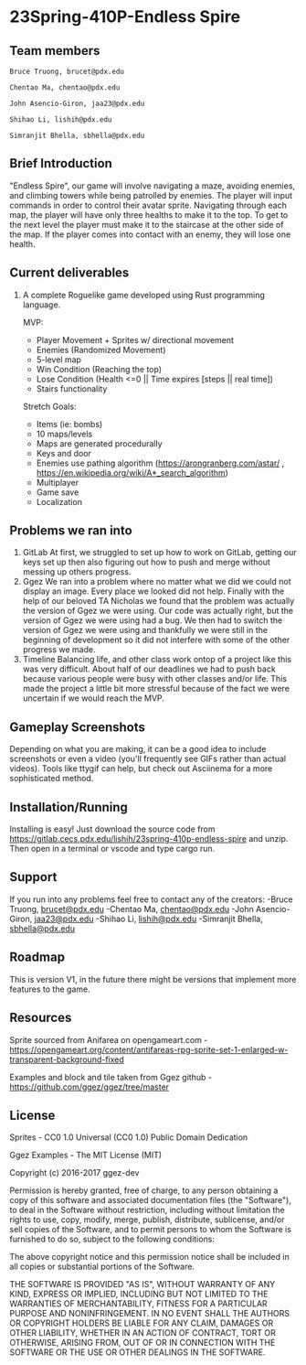# 23Spring-410P-Endless Spire

## Team members

    Bruce Truong, brucet@pdx.edu
    
    Chentao Ma, chentao@pdx.edu
    
    John Asencio-Giron, jaa23@pdx.edu
    
    Shihao Li, lishih@pdx.edu
    
    Simranjit Bhella, sbhella@pdx.edu

## Brief Introduction

"Endless Spire", our game will involve navigating a maze, avoiding enemies, and climbing towers while being patrolled by enemies. The player will input commands in order to control their avatar sprite. Navigating through each map, the player will have only three healths
to make it to the top. To get to the next level the player must make it to the staircase at the other side of the map. If the player comes
into contact with an enemy, they will lose one health. 

## Current deliverables
1. A complete Roguelike game developed using Rust programming language.
	
    MVP:
    - Player Movement + Sprites w/ directional movement
    - Enemies (Randomized Movement)
	- 5-level map
	- Win Condition (Reaching the top)
    - Lose Condition (Health <=0 || Time expires [steps || real time])
	- Stairs functionality

	Stretch Goals:
    * Items (ie: bombs)
    * 10 maps/levels
    * Maps are generated procedurally
    * Keys and door
    * Enemies use pathing algorithm (https://arongranberg.com/astar/ , https://en.wikipedia.org/wiki/A*_search_algorithm)
    * Multiplayer
    * Game save
    * Localization


## Problems we ran into

1. GitLab
    At first, we struggled to set up how to work on GitLab, getting our keys set up then 
    also figuring out how to push and merge without messing up others progress.
2. Ggez
    We ran into a problem where no matter what we did we could not display an image. Every 
    place we looked did not help. Finally with the help of our beloved TA Nicholas we found 
    that the problem was actually the version of Ggez we were using. Our code was actually right,
    but the version of Ggez we were using had a bug. We then had to switch the version of Ggez we 
    were using and thankfully we were still in the beginning of development so it did not interfere
    with some of the other progress we made. 
3. Timeline
    Balancing life, and other class work ontop of a project like this was very difficult. About 
    half of our deadlines we had to push back because various people were busy with other classes 
    and/or life. This made the project a little bit more stressful because of the fact we were 
    uncertain if we would reach the MVP. 

## Gameplay Screenshots
Depending on what you are making, it can be a good idea to include screenshots or even a video (you'll frequently see GIFs rather than actual videos). Tools like ttygif can help, but check out Asciinema for a more sophisticated method.

## Installation/Running
Installing is easy! Just download the source code from https://gitlab.cecs.pdx.edu/lishih/23spring-410p-endless-spire and unzip. Then open in a terminal or vscode and type cargo run.

## Support
If you run into any problems feel free to contact any of the creators:
    -Bruce Truong, brucet@pdx.edu
    -Chentao Ma, chentao@pdx.edu
    -John Asencio-Giron, jaa23@pdx.edu
    -Shihao Li, lishih@pdx.edu
    -Simranjit Bhella, sbhella@pdx.edu

## Roadmap
This is version V1, in the future there might be versions that implement more features to the game.

## Resources

Sprite sourced from Anifarea on opengameart.com - https://opengameart.org/content/antifareas-rpg-sprite-set-1-enlarged-w-transparent-background-fixed

Examples and block and tile taken from Ggez github - https://github.com/ggez/ggez/tree/master

## License
Sprites - CC0 1.0 Universal (CC0 1.0)
Public Domain Dedication

Ggez Examples - The MIT License (MIT)

Copyright (c) 2016-2017 ggez-dev

Permission is hereby granted, free of charge, to any person obtaining a copy
of this software and associated documentation files (the "Software"), to deal
in the Software without restriction, including without limitation the rights
to use, copy, modify, merge, publish, distribute, sublicense, and/or sell
copies of the Software, and to permit persons to whom the Software is
furnished to do so, subject to the following conditions:

The above copyright notice and this permission notice shall be included in all
copies or substantial portions of the Software.

THE SOFTWARE IS PROVIDED "AS IS", WITHOUT WARRANTY OF ANY KIND, EXPRESS OR
IMPLIED, INCLUDING BUT NOT LIMITED TO THE WARRANTIES OF MERCHANTABILITY,
FITNESS FOR A PARTICULAR PURPOSE AND NONINFRINGEMENT. IN NO EVENT SHALL THE
AUTHORS OR COPYRIGHT HOLDERS BE LIABLE FOR ANY CLAIM, DAMAGES OR OTHER
LIABILITY, WHETHER IN AN ACTION OF CONTRACT, TORT OR OTHERWISE, ARISING FROM,
OUT OF OR IN CONNECTION WITH THE SOFTWARE OR THE USE OR OTHER DEALINGS IN THE
SOFTWARE.
